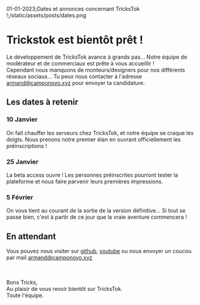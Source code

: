 01-01-2023;Dates et annonces concernant TricksTok !;/static/assets/posts/dates.png

# Trickstok est bientôt prêt !
Le développement de TricksTok avance à grands pas... Notre équipe de modérateur et de commerciaux est prête à vous accueillir !<br>
Cependant nous manquons de monteurs/designers pour nos différents réseaux sociaux... Tu peux nous contacter à l'adresse armand@camponovo.xyz pour envoyer ta candidature.

## Les dates à retenir

### 10 Janvier
On fait chauffer les serveurs chez TricksTok, et notre équipe se craque les doigts.
Nous prenons notre premier élan en ouvrant officiellement les préinscriptions !

### 25 Janvier
La beta access ouvre ! Les personnes préinscrites pourront tester la plateforme et nous faire parvenir leurs premières impressions.

### 5 Février
On vous tient au courant de la sortie de la version définitive...
Si tout se passe bien, c'est à partir de ce jour que la vraie aventure commencera !

## En attendant
Vous pouvez nous visiter sur [github](https://github.com/trickstok), [youtube](https://www.youtube.com/@trickstok) ou nous envoyer un coucou par mail [armand@camponovo.xyz](mailto:armand@camponovo.xyz)


<br><br>
Bons Tricks,<br>
Au plaisir de vous revoir bientôt sur TricksTok.<br>
Toute l'équipe.


